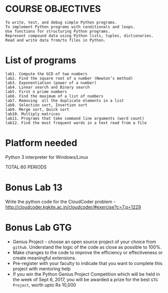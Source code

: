 # COURSE OBJECTIVES
    To write, test, and debug simple Python programs.
    To implement Python programs with conditionals and loops.
    Use functions for structuring Python programs.
    Represent compound data using Python lists, tuples, dictionaries.
    Read and write data from/to files in Python.
 
# List of programs

    lab1. Compute the GCD of two numbers
    lab2. Find the square root of a number (Newton’s method)
    lab3. Exponentiation (power of a number)
    lab4. Linear search and Binary search
    lab5. First n prime numbers
    lab6. Find the maximum of a list of numbers
    lab7. Removing  all the duplicate elements in a list
    lab8. Selection sort, Insertion sort
    lab9. Merge sort, Quick sort
    lab10. Multiply matrices
    lab11. Programs that take command line arguments (word count)
    lab12. Find the most frequent words in a text read from a file
	 
# Platform needed
Python 3 interpreter for Windows/Linux

TOTAL:60 PERIODS


# Bonus Lab 13 

Write the python code for the CloudCoder problem - http://cloudcoder.kgkite.ac.in/cloudcoder/#exercise?c=7,p=1229

# Bonus Lab GTG 
- Genius Project - choose an open source project of your choice from `github`. Understand the logic of the code as close as possible to 100%. 
- Make changes to the code to improve the efficiency or effectiveness or create meaningful extensions. 
- Pre-register with your faculty to indicate that you want to complete this project with mentoring help 
- If you win the Python Genius Project Competition which will be held in the week of Sept 6, 2017, you will be awarded a prize for the best `GTG Project`,  worth upto Rs 10,000 




